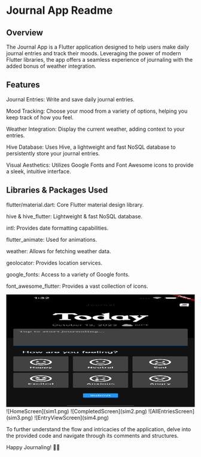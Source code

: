 # Journal App Readme

## Overview

The Journal App is a Flutter application designed to help users make daily journal entries and track their moods. Leveraging the power of modern Flutter libraries, the app offers a seamless experience of journaling with the added bonus of weather integration.

## Features

Journal Entries: Write and save daily journal entries.

Mood Tracking: Choose your mood from a variety of options, helping you keep track of how you feel.

Weather Integration: Display the current weather, adding context to your entries.

Hive Database: Uses Hive, a lightweight and fast NoSQL database to persistently store your journal entries.

Visual Aesthetics: Utilizes Google Fonts and Font Awesome icons to provide a sleek, intuitive interface.

## Libraries & Packages Used

flutter/material.dart: Core Flutter material design library.

hive & hive_flutter: Lightweight & fast NoSQL database.

intl: Provides date formatting capabilities.

flutter_animate: Used for animations.

weather: Allows for fetching weather data.

geolocator: Provides location services.

google_fonts: Access to a variety of Google fonts.

font_awesome_flutter: Provides a vast collection of icons.

<img src="sim1.png"  width="600" height="300">
![HomeScreen](sim1.png)
![CompletedScreen](sim2.png)
![AllEntriesScreen](sim3.png)
![EntryViewScreen](sim4.png)

To further understand the flow and intricacies of the application, delve into the provided code and navigate through its comments and structures.

Happy Journaling! 📝📘
